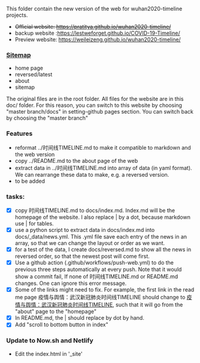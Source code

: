 This folder contain the new version of the web for wuhan2020-timeline projects.

* ~~Official website: https://pratitya.github.io/wuhan2020-timeline/~~
* backup website :https://lestweforget.github.io/COVID-19-Timeline/
* Preview website: https://weileizeng.github.io/wuhan2020-timeline/

### [Sitemap](https://lestweforget.github.io/COVID-19-Timeline/sitemap/)
* home page
* reversed/latest
* about
* sitemap

The original files are in the root folder. All files for the website are in this doc/ folder. For this reason, you can switch to this website by choosing "master branch/docs" in setting-github pages section. You can switch back by choosing the "master branch"

### Features
* reformat ../时间线TIMELINE.md to make it compatible to markdown and the web version
* copy ../README.md to the about page of the web
* extract data in ../时间线TIMELINE.md into array of data (in yaml format). We can rearrange these data to make, e.g. a reversed version.
* to be added


### tasks:
- [x] copy 时间线TIMELINE.md to docs/index.md. Index.md will be the homepage of the website. I also replace | by a dot, because markdown use | for tables.
- [x] use a python script to extract data in docs/index.md into docs/_data/news.yml. This .yml file save each entry of the news in an array, so that we can change the layout or order as we want.
- [x] for a test of the data, I create docs/reversed.md to show all the news in reversed order, so that the newest post will come first.
- [x] Use a github action (.github/workflows/push-web.yml) to do the previous three steps automatically at every push. Note that it would show a commit fail, If none of 时间线TIMELINE.md or README.md changes. One can ignore this error message.
- [x] Some of the links might need to fix. For example, the first link in the read me page 疫情与舆情：武汉新冠肺炎时间线TIMELINE should change to [疫情与舆情：武汉新冠肺炎时间线TIMELINE](index), such that it will go from the "about" page to the "homepage"
- [x] In README.md, the | should replace by dot by hand.
- [x] Add "scroll to bottom button in index"

### Update to Now.sh and Netlify

- Edit the index.html in '_site' 
